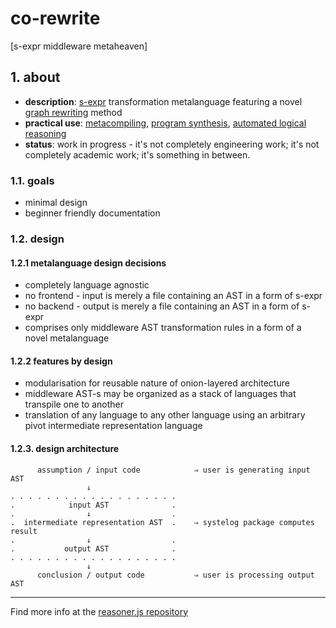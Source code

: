 # co-rewrite

[s-expr middleware metaheaven]

## 1. about

- **description**: [s-expr](https://en.wikipedia.org/wiki/S-expression) transformation metalanguage featuring a novel [graph rewriting](https://en.wikipedia.org/wiki/Graph_rewriting) method
- **practical use**: [metacompiling](https://en.wikipedia.org/wiki/Compiler-compiler), [program synthesis](https://en.wikipedia.org/wiki/Program_synthesis), [automated logical reasoning](https://en.wikipedia.org/wiki/Automated_reasoning)
- **status**: work in progress - it's not completely engineering work; it's not completely academic work; it's something in between.

### 1.1. goals

- minimal design
- beginner friendly documentation

### 1.2. design

#### 1.2.1 metalanguage design decisions

- completely language agnostic
- no frontend - input is merely a file containing an AST in a form of s-expr
- no backend - output is merely a file containing an AST in a form of s-expr
- comprises only middleware AST transformation rules in a form of a novel metalanguage

#### 1.2.2 features by design

- modularisation for reusable nature of onion-layered architecture
- middleware AST-s may be organized as a stack of languages that transpile one to another
- translation of any language to any other language using an arbitrary pivot intermediate representation language

#### 1.2.3. design architecture

```
      assumption / input code            ⇒ user is generating input AST
                 ↓
. . . . . . . . . . . . . . . . . . .
.            input AST              .
.                ↓                  .
.  intermediate representation AST  .    ⇒ systelog package computes result
.                ↓                  .
.           output AST              .
. . . . . . . . . . . . . . . . . . .
                 ↓
      conclusion / output code           ⇒ user is processing output AST
```

---

Find more info at the [reasoner.js repository](https://github.com/contrast-zone/reasoner.js)

